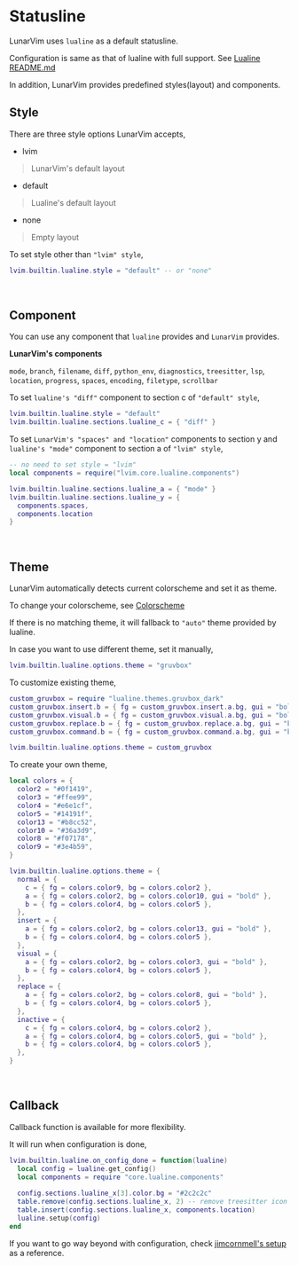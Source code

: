 # Statusline
LunarVim uses `lualine` as a default statusline.

Configuration is same as that of lualine with full support. See [Lualine README.md](https://github.com/shadmansaleh/lualine.nvim/blob/master/README.md)

In addition, LunarVim provides predefined styles(layout) and components. 

## Style
There are three style options LunarVim accepts,
- lvim   
> LunarVim's default layout
- default 
> Lualine's default layout
- none
> Empty layout

To set style other than `"lvim" style`,
```lua
lvim.builtin.lualine.style = "default" -- or "none"
```

<br />

## Component
You can use any component that `lualine` provides and `LunarVim` provides.

**LunarVim's components**

`mode`, `branch`, `filename`, `diff`, `python_env`, `diagnostics`, `treesitter`, `lsp`, `location`, `progress`, `spaces`, `encoding`, `filetype`, `scrollbar`


To set `lualine's "diff"` component to section c of `"default" style`,
``` lua
lvim.builtin.lualine.style = "default"
lvim.builtin.lualine.sections.lualine_c = { "diff" }
```

To set `LunarVim's "spaces" and "location"` components to section y and `lualine's "mode"` component to section a of `"lvim" style`,
``` lua
-- no need to set style = "lvim"
local components = require("lvim.core.lualine.components")

lvim.builtin.lualine.sections.lualine_a = { "mode" }
lvim.builtin.lualine.sections.lualine_y = { 
  components.spaces, 
  components.location 
}
```
<br />


## Theme
LunarVim automatically detects current colorscheme and set it as theme.

To change your colorscheme, see [Colorscheme](./03-colorschemes.md)

If there is no matching theme, it will fallback to `"auto"` theme provided by lualine.

In case you want to use different theme, set it manually,
``` lua
lvim.builtin.lualine.options.theme = "gruvbox"
```

To customize existing theme,
``` lua
custom_gruvbox = require "lualine.themes.gruvbox_dark"
custom_gruvbox.insert.b = { fg = custom_gruvbox.insert.a.bg, gui = "bold" }
custom_gruvbox.visual.b = { fg = custom_gruvbox.visual.a.bg, gui = "bold" }
custom_gruvbox.replace.b = { fg = custom_gruvbox.replace.a.bg, gui = "bold" }
custom_gruvbox.command.b = { fg = custom_gruvbox.command.a.bg, gui = "bold" }

lvim.builtin.lualine.options.theme = custom_gruvbox
```

To create your own theme,
``` lua
local colors = {
  color2 = "#0f1419",
  color3 = "#ffee99",
  color4 = "#e6e1cf",
  color5 = "#14191f",
  color13 = "#b8cc52",
  color10 = "#36a3d9",
  color8 = "#f07178",
  color9 = "#3e4b59",
}

lvim.builtin.lualine.options.theme = {
  normal = {
    c = { fg = colors.color9, bg = colors.color2 },
    a = { fg = colors.color2, bg = colors.color10, gui = "bold" },
    b = { fg = colors.color4, bg = colors.color5 },
  },
  insert = {
    a = { fg = colors.color2, bg = colors.color13, gui = "bold" },
    b = { fg = colors.color4, bg = colors.color5 },
  },
  visual = {
    a = { fg = colors.color2, bg = colors.color3, gui = "bold" },
    b = { fg = colors.color4, bg = colors.color5 },
  },
  replace = {
    a = { fg = colors.color2, bg = colors.color8, gui = "bold" },
    b = { fg = colors.color4, bg = colors.color5 },
  },
  inactive = {
    c = { fg = colors.color4, bg = colors.color2 },
    a = { fg = colors.color4, bg = colors.color5, gui = "bold" },
    b = { fg = colors.color4, bg = colors.color5 },
  },
}
```
<br />

## Callback
Callback function is available for more flexibility.

It will run when configuration is done,

``` lua
lvim.builtin.lualine.on_config_done = function(lualine)
  local config = lualine.get_config()
  local components = require "core.lualine.components"
  
  config.sections.lualine_x[3].color.bg = "#2c2c2c"
  table.remove(config.sections.lualine_x, 2) -- remove treesitter icon 
  table.insert(config.sections.lualine_x, components.location)
  lualine.setup(config)
end
```

If you want to go way beyond with configuration, check [jimcornmell's setup](https://github.com/jimcornmell/lvim/blob/main/lua/user/lualine.lua) as a reference.
